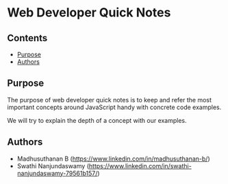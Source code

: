 Web Developer Quick Notes
=============================

## Contents
- [Purpose](#purpose)
- [Authors](#authors)

## Purpose
The purpose of web developer quick notes is to keep and refer the most
important concepts around JavaScript handy with concrete code examples.

We will try to explain the depth of a concept with our examples.

## Authors
- Madhusuthanan B (https://www.linkedin.com/in/madhusuthanan-b/)
- Swathi Nanjundaswamy (https://www.linkedin.com/in/swathi-nanjundaswamy-79561b157/)
